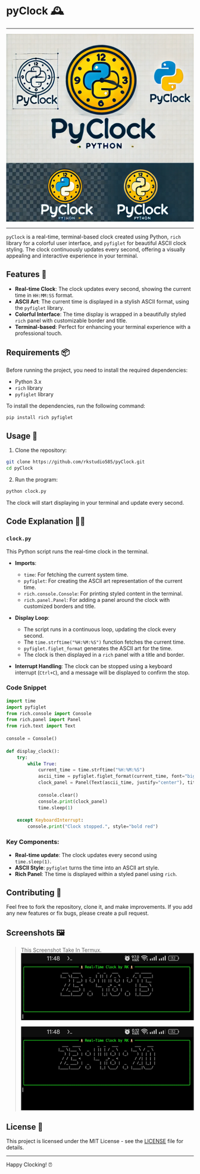 # pyClock 🕰️

---
![pyclock logo](logo.webp)

---
`pyClock` is a real-time, terminal-based clock created using Python, `rich` library for a colorful user interface, and `pyfiglet` for beautiful ASCII clock styling. The clock continuously updates every second, offering a visually appealing and interactive experience in your terminal.

## Features 🌟

- **Real-time Clock**: The clock updates every second, showing the current time in `HH:MM:SS` format.
- **ASCII Art**: The current time is displayed in a stylish ASCII format, using the `pyfiglet` library.
- **Colorful Interface**: The time display is wrapped in a beautifully styled `rich` panel with customizable border and title.
- **Terminal-based**: Perfect for enhancing your terminal experience with a professional touch.

## Requirements 📦

Before running the project, you need to install the required dependencies:

- Python 3.x
- `rich` library
- `pyfiglet` library

To install the dependencies, run the following command:

```bash
pip install rich pyfiglet
```

## Usage 🚀

1. Clone the repository:

```bash
git clone https://github.com/rkstudio585/pyClock.git
cd pyClock
```

2. Run the program:

```bash
python clock.py
```

The clock will start displaying in your terminal and update every second.

## Code Explanation 🧑‍💻

### `clock.py`

This Python script runs the real-time clock in the terminal.

- **Imports**: 
  - `time`: For fetching the current system time.
  - `pyfiglet`: For creating the ASCII art representation of the current time.
  - `rich.console.Console`: For printing styled content in the terminal.
  - `rich.panel.Panel`: For adding a panel around the clock with customized borders and title.

- **Display Loop**: 
  - The script runs in a continuous loop, updating the clock every second.
  - The `time.strftime("%H:%M:%S")` function fetches the current time.
  - `pyfiglet.figlet_format` generates the ASCII art for the time.
  - The clock is then displayed in a `rich` panel with a title and border.

- **Interrupt Handling**: The clock can be stopped using a keyboard interrupt (`Ctrl+C`), and a message will be displayed to confirm the stop.

### Code Snippet

```python
import time
import pyfiglet
from rich.console import Console
from rich.panel import Panel
from rich.text import Text

console = Console()

def display_clock():
    try:
        while True:
            current_time = time.strftime("%H:%M:%S")
            ascii_time = pyfiglet.figlet_format(current_time, font="big")
            clock_panel = Panel(Text(ascii_time, justify="center"), title="🕰 Real-Time Clock 🕰", border_style="bold green")
            
            console.clear()
            console.print(clock_panel)
            time.sleep(1)

    except KeyboardInterrupt:
        console.print("Clock stopped.", style="bold red")
```

### Key Components:
- **Real-time update**: The clock updates every second using `time.sleep(1)`.
- **ASCII Style**: `pyfiglet` turns the time into an ASCII art style.
- **Rich Panel**: The time is displayed within a styled panel using `rich`.

## Contributing 🤝

Feel free to fork the repository, clone it, and make improvements. If you add any new features or fix bugs, please create a pull request.

## Screenshots 🖼️ 

> This Screenshot Take In Termux.
 > ![fast screenshot](1.jpg)
 > 
 > ![second screenshot](2.jpg)

## License 📜

This project is licensed under the MIT License - see the [LICENSE](LICENSE) file for details.

---

Happy Clocking! ⏰
